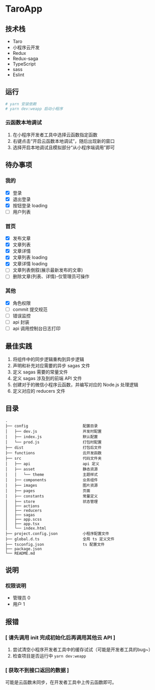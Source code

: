 # TaroApp
## 技术栈
* Taro
* 小程序云开发
* Redux
* Redux-saga
* TypeScript
* sass
* Eslint

## 运行
```bash
# yarn 安装依赖
# yarn dev:weapp 启动小程序
```
### 云函数本地调试
1. 在小程序开发者工具中选择云函数指定函数
2. 右键点击“开启云函数本地调试”，随后出现新的窗口
3. 选择开启本地调试且模拟部分“从小程序端调用”即可

## 待办事项
### 我的
- [x] 登录
- [x] 退出登录
- [x] 按钮登录 loading
- [ ] 用户列表

### 首页
- [x] 发布文章
- [x] 文章列表
- [x] 文章详情
- [x] 文章列表 loading
- [x] 文章详情 loading
- [ ] 文章列表倒叙(展示最新发布的文章)
- [ ] 删除文章(列表、详情)-仅管理员可操作

### 其他
- [x] 角色权限
- [ ] commit 提交规范
- [ ] 错误监控
- [ ] api 封装
- [ ] api 调用控制台日志打印

## 最佳实践
1. 将组件中的同步逻辑重构到异步逻辑
2. 声明和补充对应需要的异步 sagas 文件
3. 定义 sagas 需要的常量文件
4. 定义 sagas 涉及到的前端 API 文件
5. 创建对于的微信小程序云函数，并编写对应的 Node.js 处理逻辑
6. 定义对应的 reducers 文件

## 目录
```
.
├── config                        配置目录
│   ├── dev.js                    开发时配置
│   ├── index.js                  默认配置
│   └── prod.js                   打包时配置
├── dist                          打包后文件
├── functions                     云开发函数
├── src                           代码文件夹
│   ├── api                       api 定义
│   ├── asset                     静态资源
│   │   └── theme                 主题样式
│   ├── components                业务组件
│   ├── images                    图片资源
│   ├── pages                     页面
│   ├── constants                 常量定义
│   ├── store                     状态管理
│   ├── actions
│   ├── reducers
│   ├── sagas
│   ├── app.scss
│   ├── app.tsx
│   └── index.html
├── project.config.json           小程序配置文件
├── global.d.ts                   全局 ts 定义文件
├── tsconfig.json                 ts 配置文件
├── package.json
└── README.md
```

## 说明
### 权限说明
- 管理员 0
- 用户 1

## 报错
### [ 请先调用 init 完成初始化后再调用其他云 API ]
1. 尝试清空小程序开发者工具中的缓存试试（可能是开发者工具的bug~）
2. 检查项目是否运行中 `yarn dev:weapp`

### [ 获取不到接口返回的数据 ]
可能是云函数未同步，在开发者工具中上传云函数即可。